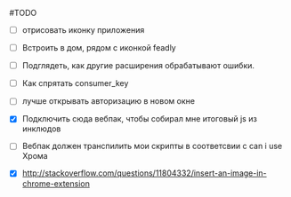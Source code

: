 #TODO

- [ ] отрисовать иконку приложения
- [ ] Встроить в дом, рядом с иконкой feadly
- [ ] Подглядеть, как другие расширения обрабатывают ошибки.
- [ ] Как спрятать consumer_key
- [ ] лучше открывать авторизацию в новом окне
- [x] Подключить сюда вебпак, чтобы собирал мне итоговый js из инклюдов
- [ ] Вебпак должен транспилить мои скрипты в соответсвии с can i use Хрома
- [x] http://stackoverflow.com/questions/11804332/insert-an-image-in-chrome-extension

